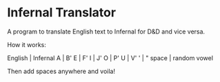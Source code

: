 # Infernal Translator

A program to translate English text to Infernal for D&D and vice versa.

How it works: 

English | Infernal
A | B'
E | F'
I | J'
O | P'
U | V'
' | "
space | random vowel

Then add spaces anywhere and voila!
